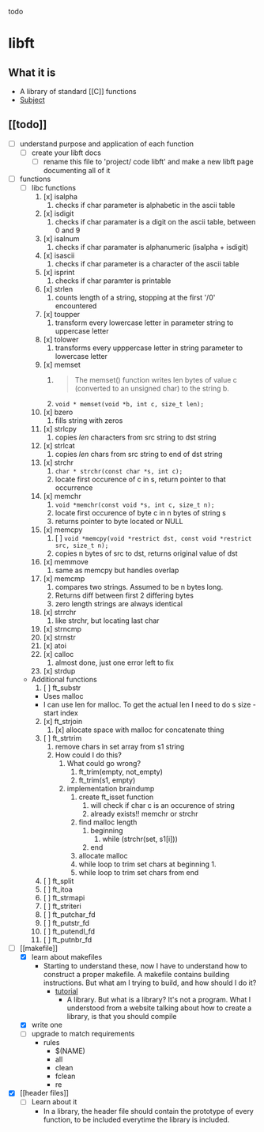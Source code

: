 todo
# libft
## What it is
- A library of standard [[C]] functions
- [Subject](file:///Users/sbars/Downloads/en.subject.pdf)
## [[todo]]
- [ ] understand purpose and application of each function
  - [ ] create your libft docs
    - [ ] rename this file to 'project/ code libft' and make a new libft page documenting all of it
- [ ] functions
  - [ ] libc functions
    1. [x] isalpha
       1. checks if char parameter is alphabetic in the ascii table
    2. [x] isdigit
       1. checks if char paramater is a digit on the ascii table, between 0 and 9
    3. [x] isalnum
       1. checks if char paramater is alphanumeric (isalpha + isdigit)
    4. [x] isascii
       1. checks if char parameter is a character of the ascii table
    5. [x] isprint
       1. checks if char paramter is printable
    6. [x] strlen
       1. counts length of a string, stopping at the first '/0' encountered
    7. [x] toupper
       1. transform every lowercase letter in parameter string to uppercase letter
    8. [x] tolower
       1. transforms every upppercase letter in string parameter to lowercase letter
    9.  [x] memset
        1. > The memset() function writes len bytes of value c (converted to an unsigned char) to the string b.
        2. `void *
     memset(void *b, int c, size_t len);`
    10. [x] bzero
        1.  fills string with zeros
    11. [x] strlcpy
        1.  copies *len* characters from src string to dst string
    12. [x] strlcat
        1.  copies *len* chars from src string to end of dst string
    13. [x] strchr
        1.  `char * strchr(const char *s, int c);`
        2.  locate first occurence of c in s, return pointer to that occurrence
    14. [x] memchr
        1.  `void *memchr(const void *s, int c, size_t n);`
        2.  locate first occurence of byte c in n bytes of string s
        3.  returns pointer to byte located or NULL
    15. [x] memcpy
        1.  [ ] `void *memcpy(void *restrict dst, const void *restrict src, size_t n);`
        2.  copies n bytes of src to dst, returns original value of dst
    16. [x] memmove
        1.  same as memcpy but handles overlap
    17. [x] memcmp
        1.  compares two strings. Assumed to be n bytes long. 
        2.  Returns diff between first 2 differing bytes
        3.  zero length strings are always identical
    18. [x] strrchr
        1.  like strchr, but locating last char
    19. [x] strncmp
    20. [x] strnstr
    21. [x] atoi
    22. [x] calloc
        1.  almost done, just one error left to fix
    23. [x] strdup
  - Additional functions
    1. [ ] ft_substr
      - Uses malloc
      - I can use len for malloc. To get the actual len I need to do s size - start index
    2. [x] ft_strjoin
       1. [x] allocate space with malloc for concatenate thing
    3. [ ] ft_strtrim
       1. remove chars in set array from s1 string
       2. How could I do this?
          1. What could go wrong?
             1. ft_trim(empty, not_empty)
             2. ft_trim(s1, empty)
          2. implementation braindump
             1. create ft_isset function
                1. will check if char c is an occurence of string
                2. already exists!! memchr or strchr
             2. find malloc length
                1. beginning
                   1. while (strchr(set, s1[i]))
                2. end
             3. allocate malloc
             4. while loop to trim set chars at beginning
                1. 
             5. while loop to trim set chars from end
    4. [ ] ft_split
    5. [ ] ft_itoa
    6. [ ] ft_strmapi
    7. [ ] ft_striteri
    8. [ ] ft_putchar_fd
    9.  [ ] ft_putstr_fd
    10. [ ] ft_putendl_fd
    11. [ ] ft_putnbr_fd
- [ ] [[makefile]]
  - [x] learn about makefiles
    - Starting to understand these, now I have to understand how to construct a proper makefile. A makefile contains building instructions. But what am I trying to build, and how should I do it?
      - [tutorial](attachments/ar_tuto.pdf)
        - A library. But what is a library? It's not a program. What I understood from a website talking about how to create a library, is that you should compile 
  - [x] write one
  - [ ] upgrade to match requirements
    - rules
      - $(NAME)
      - all
      - clean
      - fclean
      - re
- [x] [[header files]]
  - [ ] Learn about it
    - In a library, the header file should contain the prototype of every function, to be included everytime the library is included.